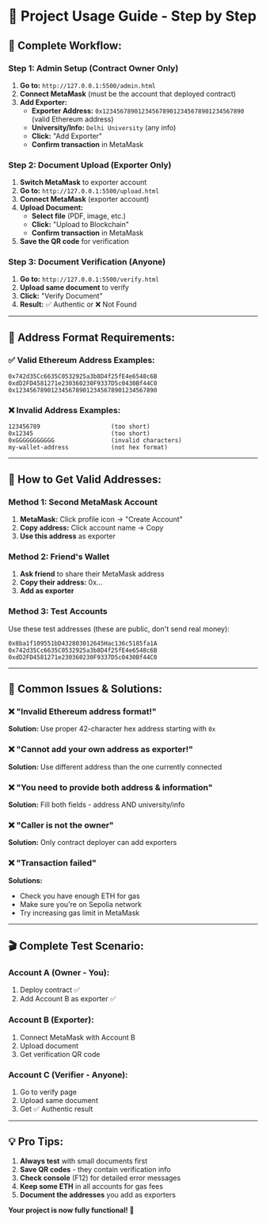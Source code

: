 # 🎯 **Project Usage Guide - Step by Step**

## **🚀 Complete Workflow:**

### **Step 1: Admin Setup (Contract Owner Only)**

1. **Go to:** `http://127.0.0.1:5500/admin.html`
2. **Connect MetaMask** (must be the account that deployed contract)
3. **Add Exporter:**
   - **Exporter Address:** `0x1234567890123456789012345678901234567890` (valid Ethereum address)
   - **University/Info:** `Delhi University` (any info)
   - **Click:** "Add Exporter"
   - **Confirm transaction** in MetaMask

### **Step 2: Document Upload (Exporter Only)**

1. **Switch MetaMask** to exporter account
2. **Go to:** `http://127.0.0.1:5500/upload.html`
3. **Connect MetaMask** (exporter account)
4. **Upload Document:**
   - **Select file** (PDF, image, etc.)
   - **Click:** "Upload to Blockchain"
   - **Confirm transaction** in MetaMask
5. **Save the QR code** for verification

### **Step 3: Document Verification (Anyone)**

1. **Go to:** `http://127.0.0.1:5500/verify.html`
2. **Upload same document** to verify
3. **Click:** "Verify Document"
4. **Result:** ✅ Authentic or ❌ Not Found

---

## **🔧 Address Format Requirements:**

### **✅ Valid Ethereum Address Examples:**

```
0x742d35Cc6635C0532925a3b8D4f25fE4e6548c6B
0xdD2FD4581271e230360230F9337D5c0430Bf44C0
0x1234567890123456789012345678901234567890
```

### **❌ Invalid Address Examples:**

```
123456789                    (too short)
0x12345                      (too short)
0xGGGGGGGGGGG                (invalid characters)
my-wallet-address            (not hex format)
```

---

## **📱 How to Get Valid Addresses:**

### **Method 1: Second MetaMask Account**

1. **MetaMask:** Click profile icon → "Create Account"
2. **Copy address:** Click account name → Copy
3. **Use this address** as exporter

### **Method 2: Friend's Wallet**

1. **Ask friend** to share their MetaMask address
2. **Copy their address:** 0x...
3. **Add as exporter**

### **Method 3: Test Accounts**

Use these test addresses (these are public, don't send real money):

```
0x8ba1f109551bD432803012645Hac136c5185fa1A
0x742d35Cc6635C0532925a3b8D4f25fE4e6548c6B
0xdD2FD4581271e230360230F9337D5c0430Bf44C0
```

---

## **🐛 Common Issues & Solutions:**

### **❌ "Invalid Ethereum address format!"**

**Solution:** Use proper 42-character hex address starting with `0x`

### **❌ "Cannot add your own address as exporter!"**

**Solution:** Use different address than the one currently connected

### **❌ "You need to provide both address & information"**

**Solution:** Fill both fields - address AND university/info

### **❌ "Caller is not the owner"**

**Solution:** Only contract deployer can add exporters

### **❌ "Transaction failed"**

**Solutions:**

- Check you have enough ETH for gas
- Make sure you're on Sepolia network
- Try increasing gas limit in MetaMask

---

## **🎬 Complete Test Scenario:**

### **Account A (Owner - You):**

1. Deploy contract ✅
2. Add Account B as exporter ✅

### **Account B (Exporter):**

1. Connect MetaMask with Account B
2. Upload document
3. Get verification QR code

### **Account C (Verifier - Anyone):**

1. Go to verify page
2. Upload same document
3. Get ✅ Authentic result

---

## **💡 Pro Tips:**

1. **Always test** with small documents first
2. **Save QR codes** - they contain verification info
3. **Check console** (F12) for detailed error messages
4. **Keep some ETH** in all accounts for gas fees
5. **Document the addresses** you add as exporters

**Your project is now fully functional! 🚀**

